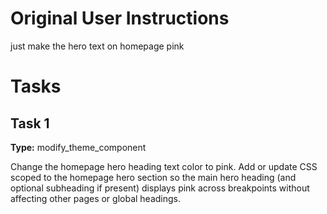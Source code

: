 # Original User Instructions

just make the hero text on homepage pink

# Tasks

## Task 1

**Type:** modify_theme_component

Change the homepage hero heading text color to pink. Add or update CSS scoped to the homepage hero section so the main hero heading (and optional subheading if present) displays pink across breakpoints without affecting other pages or global headings.

